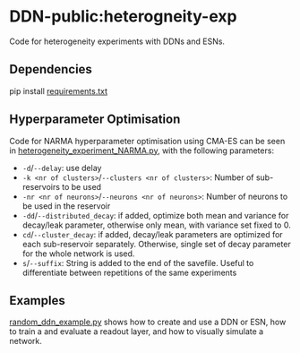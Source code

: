 # DDN-public:heterogneity-exp
Code for heterogeneity experiments with DDNs and ESNs. 

## Dependencies
pip install [requirements.txt](requirements.txt)

## Hyperparameter Optimisation
Code for NARMA hyperparameter optimisation using CMA-ES can be seen in 
[heterogeneity_experiment_NARMA.py](heterogeneity_experiment_NARMA.py), with the following parameters: 

- `-d`/`--delay`: use delay
- `-k <nr of clusters>`/`--clusters <nr of clusters>`: Number of sub-reservoirs to be used
- `-nr <nr of neurons>`/`--neurons <nr of neurons>`: Number of neurons to be used in the reservoir
- `-dd`/`--distributed_decay`: if added, optimize both mean and variance for decay/leak parameter, otherwise only mean, 
  with variance set fixed to 0.
- `cd`/`--cluster_decay`: if added, decay/leak parameters are optimized for each sub-reservoir separately. Otherwise,
  single set of decay parameter for the whole network is used.
- `s`/`--suffix`: String is added to the end of the savefile. Useful to differentiate between repetitions of the 
  same experiments

## Examples
[random_ddn_example.py](examples/random_ddn_example.py) shows how to create and use a DDN or ESN, how to train a 
and evaluate a readout layer, and how to visually simulate a network.
